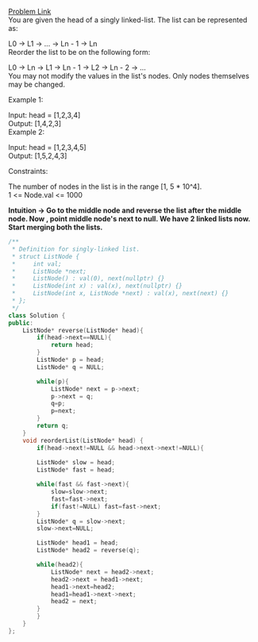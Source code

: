 [Problem Link](https://leetcode.com/problems/reorder-list/description/?envType=daily-question&envId=2024-03-23)<br>
You are given the head of a singly linked-list. The list can be represented as:<br>

L0 → L1 → … → Ln - 1 → Ln<br>
Reorder the list to be on the following form:<br>

L0 → Ln → L1 → Ln - 1 → L2 → Ln - 2 → …<br>
You may not modify the values in the list's nodes. Only nodes themselves may be changed.<br>

 

Example 1:<br>


Input: head = [1,2,3,4]<br>
Output: [1,4,2,3]<br>
Example 2:<br>


Input: head = [1,2,3,4,5]<br>
Output: [1,5,2,4,3]<br>
 

Constraints:<br>

The number of nodes in the list is in the range [1, 5 * 10^4].<br>
1 <= Node.val <= 1000<br>

__Intuition -> Go to the middle node and reverse the list after the middle node. Now , point middle node's next to null. We have 2 linked lists now. Start merging both the lists.__

```C++
/**
 * Definition for singly-linked list.
 * struct ListNode {
 *     int val;
 *     ListNode *next;
 *     ListNode() : val(0), next(nullptr) {}
 *     ListNode(int x) : val(x), next(nullptr) {}
 *     ListNode(int x, ListNode *next) : val(x), next(next) {}
 * };
 */
class Solution {
public:
    ListNode* reverse(ListNode* head){
        if(head->next==NULL){
            return head;
        }
        ListNode* p = head;
        ListNode* q = NULL;

        while(p){
            ListNode* next = p->next;
            p->next = q;
            q=p;
            p=next;
        }
        return q;
    }
    void reorderList(ListNode* head) {
        if(head->next!=NULL && head->next->next!=NULL){
        
        ListNode* slow = head;
        ListNode* fast = head;

        while(fast && fast->next){
            slow=slow->next;
            fast=fast->next;
            if(fast!=NULL) fast=fast->next;
        }
        ListNode* q = slow->next;
        slow->next=NULL;

        ListNode* head1 = head;
        ListNode* head2 = reverse(q);

        while(head2){
            ListNode* next = head2->next;
            head2->next = head1->next;
            head1->next=head2;
            head1=head1->next->next;
            head2 = next;
        }
        }   
    }
};
```
